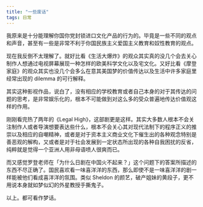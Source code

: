 ```yaml
---
title: "一些废话"
tags: 日常
---
```


我原来是十分能理解你国你党封锁进口文化产品的行为的。毕竟是一些不同的观点和声音，甚至有一些是非常不利于你国民族主义爱国主义教育和奴性教育的观点。

现在我反倒不太理解了。就好比看《生活大爆炸》的观众其实真的没几个会去关心制作人想通过电视屏幕展现一种怎样的欧美科学文化以及宅文化。又好比看《摩登家庭》的观众其实也没几个会多么在意其美国梦的价值传达以及生活中许多家庭里经常出现的 dilemma 的可行解释。

其实这种影视作品，说白了，没有相应的学校教育或者自己本身的对于其传达的问题的思考，是非常娱乐化的，根本不可能做到对这么多的受众普遍地传达价值观这样的作用。

刚刚看完热了两年的《Legal High》，这部剧更是这样。其实大多数人根本不会关注制作人或者导演想要表达些什么，根本不会关心其对现代法制下的程序正义的推崇以及相应的自嘲精神，或者是对于资本主义商业文化下催生出的各种观念特别是善恶观的解构，又或者是对于社会发展到一定状态所出现的各种自我困扰的反省，纯粹就是觉得一个亚洲人用非母语喷人很爽而已。

而又感觉罗登老师在「为什么日剧在中国火不起来？」这个问题下的答案所描述的东西不尽正确了。国民喜欢看一味喜洋洋的东西，那么即使不是一味喜洋洋的剧一样能被他们看成喜洋洋的氛围。类似 Sheldon 的颜艺，破产姐妹的黄段子，更不用说本身就如梦似幻的外星教授手撕鬼子。

以上。都可看作梦话。
